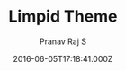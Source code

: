 ---
title: Limpid Theme
github: 'https://github.com/pranavrajs/limpid'
demo: 'https://pranavrajs.github.io/limpid/'
author: Pranav Raj S
ssg:
  - Jekyll
cms:
  - No Cms
date: 2016-06-05T17:18:41.000Z
github_branch: master
description: 'A clean, minimal theme for Jekyll blogs'
stale: true
---